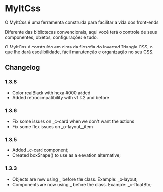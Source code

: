 # MyItCss

O MyItCss é uma ferramenta construída para facilitar a vida dos front-ends

Diferente das bibliotecas convencionais, aqui você terá o controle de seus componentes, objetos, configurações e tudo.

O MyItCss é construído em cima da filosofia do Inverted Triangle CSS, o que lhe dará escalibilidade, fácil manutenção e organização no seu CSS.

## Changelog

### 1.3.8
- Color realBlack with hexa #000 added
- Added retrocompatibility with v1.3.2 and before

### 1.3.6
- Fix some issues on _c-card when we don't want the actions
- Fix some flex issues on _o-layout__item

### 1.3.5
- Added _c-card component;
- Created boxShape() to use as a elevation alternative;

### 1.3.3
- Objects are now using _ before the class. Example: _o-layout;
- Components are now using _ before the class. Example: _c-floatBtn;